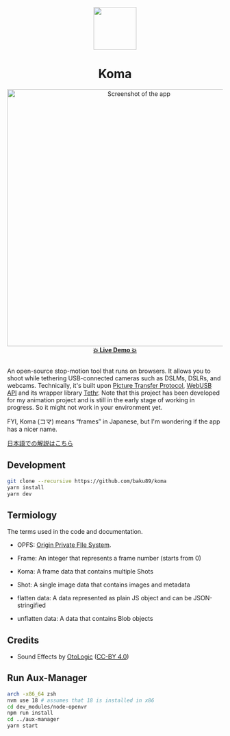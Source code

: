 <div align="center">
  <img width="100" src="./public/icon.png" />
  <h1>Koma</h1>
  <img width="600" src="./screenshot.png" alt="Screenshot of the app" />
	<div>
		<strong><a href="https://baku89.github.io/koma/">💥 Live Demo 💥</a></strong>
	</div>
	<br>
</div>

An open-source stop-motion tool that runs on browsers. It allows you to shoot while tethering USB-connected cameras such as DSLMs, DSLRs, and webcams. Technically, it's built upon [Picture Transfer Protocol](https://en.wikipedia.org/wiki/Picture_Transfer_Protocol), [WebUSB API](https://developer.mozilla.org/en-US/docs/Web/API/USB) and its wrapper library [Tethr](https://github.com/baku89/tethr). Note that this project has been developed for my animation project and is still in the early stage of working in progress. So it might not work in your environment yet.

FYI, Koma (コマ) means “frames” in Japanese, but I'm wondering if the app has a nicer name.

[日本語での解説はこちら](./README.ja.md)

## Development

```bash
git clone --recursive https://github.com/baku89/koma
yarn install
yarn dev
```

## Termiology

The terms used in the code and documentation.

- OPFS: [Origin Private FIle System](https://developer.chrome.com/articles/file-system-access/#accessing-the-origin-private-file-system).
- Frame: An integer that represents a frame number (starts from 0)
- Koma: A frame data that contains multiple Shots
- Shot: A single image data that contains images and metadata

- flatten data: A data represented as plain JS object and can be JSON-stringified
- unflatten data: A data that contains Blob objects

## Credits

- Sound Effects by [OtoLogic](https://otologic.jp/free/license.html) ([CC-BY 4.0](https://creativecommons.org/licenses/by/4.0/))

## Run Aux-Manager

```bash
arch -x86_64 zsh
nvm use 18 # assumes that 18 is installed in x86
cd dev_modules/node-openvr
npm run install
cd ../aux-manager
yarn start
```
